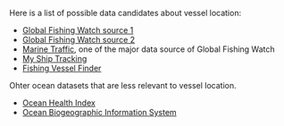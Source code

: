 Here is a list of possible data candidates about vessel location:

* [Global Fishing Watch source 1](http://globalfishingwatch.io/)
* [Global Fishing Watch source 2](https://github.com/GlobalFishingWatch/treniformis/tree/0.1/treniformis/_assets/GFW/FISHING_MMSI/KNOWN_AND_LIKELY)
* [Marine Traffic](https://www.marinetraffic.com/), one of the major data source of Global Fishing Watch  
* [My Ship Tracking](http://www.myshiptracking.com/)
* [Fishing Vessel Finder](http://www.fao.org/figis/vrmf/finder/search/#.WRDlEonyu9Z)

Ohter ocean datasets that are less relevant to vessel location.
* [Ocean Health Index](http://www.oceanhealthindex.org/)
* [Ocean Biogeographic Information System](http://www.iobis.org)


